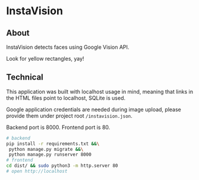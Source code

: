 # InstaVision

## About

InstaVision detects faces using Google Vision API.

Look for yellow rectangles, yay!

## Technical

This application was built with localhost usage in mind,
meaning that links in the HTML files point to localhost,
SQLite is used.

Google application credentials are needed during image
upload, please provide them under project root
 `/instavision.json`.

Backend port is 8000. Frontend port is 80.

```bash
# backend
pip install -r requirements.txt &&\
 python manage.py migrate &&\
 python manage.py runserver 8000
# frontend
cd dist/ && sudo python3 -m http.server 80
# open http://localhost
```
